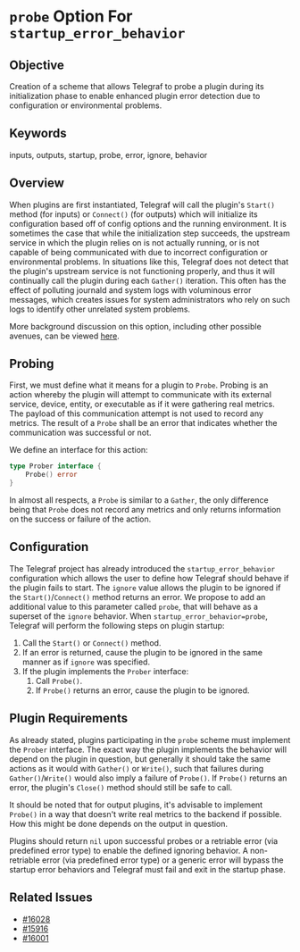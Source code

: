 # `probe` Option For `startup_error_behavior`

## Objective

Creation of a scheme that allows Telegraf to probe a plugin during its initialization phase to enable enhanced plugin error detection due to configuration or environmental problems.

## Keywords

inputs, outputs, startup, probe, error, ignore, behavior

## Overview

When plugins are first instantiated, Telegraf will call the plugin's `Start()` method (for inputs) or `Connect()` (for outputs) which will initialize its configuration based off of config options and the running environment. It is sometimes the case that while the initialization step succeeds, the upstream service in which the plugin relies on is not actually running, or is not capable of being communicated with due to incorrect configuration or environmental problems. In situations like this, Telegraf does not detect that the plugin's upstream service is not functioning properly, and thus it will continually call the plugin during each `Gather()` iteration. This often has the effect of polluting journald and system logs with voluminous error messages, which creates issues for system administrators who rely on such logs to identify other unrelated system problems.

More background discussion on this option, including other possible avenues, can be viewed [here](https://github.com/influxdata/telegraf/issues/16028).

## Probing

First, we must define what it means for a plugin to `Probe`. Probing is an action whereby the plugin will attempt to communicate with its external service, device, entity, or executable as if it were gathering real metrics. The payload of this communication attempt is not used to record any metrics. The result of a `Probe` shall be an error that indicates whether the communication was successful or not.

We define an interface for this action:

```go
type Prober interface {
    Probe() error
}
```

In almost all respects, a `Probe` is similar to a `Gather`, the only difference being that `Probe` does not record any metrics and only returns information on the success or failure of the action.

## Configuration

The Telegraf project has already introduced the `startup_error_behavior` configuration which allows the user to define how Telegraf should behave if the plugin fails to start. The `ignore` value allows the plugin to be ignored if the `Start()`/`Connect()` method returns an error. We propose to add an additional value to this parameter called `probe`, that will behave as a superset of the `ignore` behavior. When `startup_error_behavior=probe`, Telegraf will perform the following steps on plugin startup:

1. Call the `Start()` or `Connect()` method.
2. If an error is returned, cause the plugin to be ignored in the same manner as if `ignore` was specified.
3. If the plugin implements the `Prober` interface:
   1. Call `Probe()`.
   2. If `Probe()` returns an error, cause the plugin to be ignored.


## Plugin Requirements

As already stated, plugins participating in the `probe` scheme must implement the `Prober` interface. The exact way the plugin implements the behavior will depend on the plugin in question, but generally it should take the same actions as it would with `Gather()` or `Write()`, such that failures during `Gather()`/`Write()` would also imply a failure of `Probe()`. If `Probe()` returns an error, the plugin's `Close()` method should still be safe to call.

It should be noted that for output plugins, it's advisable to implement `Probe()` in a way that doesn't write real metrics to the backend if possible. How this might be done depends on the output in question.

Plugins should return `nil` upon successful probes or a retriable error (via predefined error type) to enable the defined ignoring behavior. A non-retriable error (via predefined error type) or a generic error will bypass the startup error behaviors and Telegraf must fail and exit in the startup phase.

## Related Issues

- [#16028](https://github.com/influxdata/telegraf/issues/16028)
- [#15916](https://github.com/influxdata/telegraf/pull/15916)
- [#16001](https://github.com/influxdata/telegraf/pull/16001)

